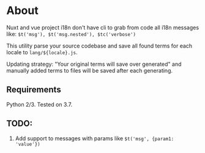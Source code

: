 # About
Nuxt and vue project i18n don't have cli to grab from code all i18n messages like:
`$t('msg'), $t('msg.nested'), $tc('verbose')`

This utility parse your source codebase and save all found terms for each locale to `lang/${locale}.js`.

Updating strategy: "Your original terms will save over generated" and manually added terms to files will be saved after each generating.

## Requirements 
Python 2/3. Tested on 3.7.

## TODO:
1. Add support to messages with params like `$t('msg', {param1: 'value'})`

